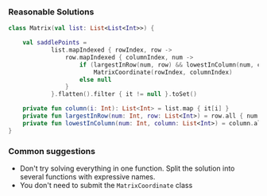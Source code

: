 ### Reasonable Solutions
```kotlin
class Matrix(val list: List<List<Int>>) {

    val saddlePoints =
            list.mapIndexed { rowIndex, row ->
                row.mapIndexed { columnIndex, num ->
                    if (largestInRow(num, row) && lowestInColumn(num, column(columnIndex)))
                        MatrixCoordinate(rowIndex, columnIndex)
                    else null
                }
            }.flatten().filter { it != null }.toSet()

    private fun column(i: Int): List<Int> = list.map { it[i] }
    private fun largestInRow(num: Int, row: List<Int>) = row.all { num >= it }
    private fun lowestInColumn(num: Int, column: List<Int>) = column.all { num <= it }
}
```

### Common suggestions
* Don't try solving everything in one function. Split the solution into several functions with expressive names.
* You don't need to submit the `MatrixCoordinate` class